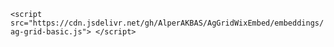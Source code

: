 `<script src="https://cdn.jsdelivr.net/gh/AlperAKBAS/AgGridWixEmbed/embeddings/ag-grid-basic.js"> </script>`
